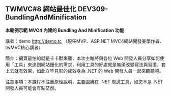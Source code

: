 ## TWMVC#8 網站最佳化 DEV309-BundlingAndMinification ##


**本範例示範 MVC4 內建的 Bundling And Minification 功能**



講者：demo http://demo.tc （現任MVP、ASP.NET MVC4網站開發美學作者、twMVC核心講者）

簡介：網頁最怕的就是卡卡獸來襲，本次主軸將與各位 Web 開發人員分享如何使用「工具」來達到網站優化的需求，利用工具的好處就是無須改變寫法與習慣，套上去就有效果，如此立竿見影的成效身為 .NET 的 Web 開發人員一起來聽聽吧。


注意事項：本課程不注重原理說明，主要圍繞在 .NET 周邊工具，如您不是 .NET 開發人員可能會有點茫然。




